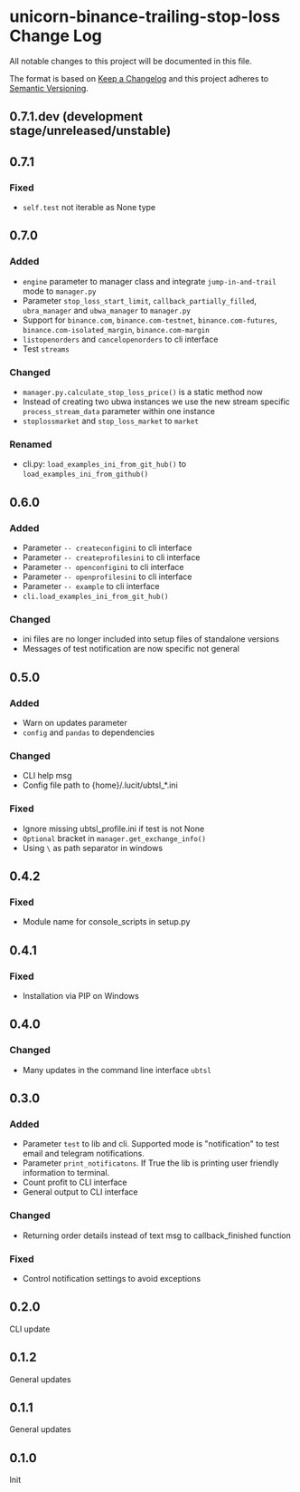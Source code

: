 # unicorn-binance-trailing-stop-loss Change Log

All notable changes to this project will be documented in this file.

The format is based on [Keep a Changelog](http://keepachangelog.com/) and this project adheres to 
[Semantic Versioning](http://semver.org/).

## 0.7.1.dev (development stage/unreleased/unstable)

## 0.7.1
### Fixed
- `self.test` not iterable as None type

## 0.7.0
### Added
- `engine` parameter to manager class and integrate `jump-in-and-trail` mode to `manager.py` 
- Parameter `stop_loss_start_limit`, `callback_partially_filled`, `ubra_manager` and `ubwa_manager` to `manager.py`
- Support for `binance.com`, `binance.com-testnet`, `binance.com-futures`, `binance.com-isolated_margin`, `binance.com-margin`   
- `listopenorders` and `cancelopenorders` to cli interface
- Test `streams`
### Changed
- `manager.py.calculate_stop_loss_price()` is a static method now
- Instead of creating two ubwa instances we use the new stream specific `process_stream_data` parameter within one instance
- `stoplossmarket` and `stop_loss_market` to `market`
### Renamed
- cli.py: `load_examples_ini_from_git_hub()` to `load_examples_ini_from_github()`

## 0.6.0
### Added
- Parameter `-- createconfigini` to cli interface
- Parameter `-- createprofilesini` to cli interface
- Parameter `-- openconfigini` to cli interface
- Parameter `-- openprofilesini` to cli interface 
- Parameter `-- example` to cli interface
- `cli.load_examples_ini_from_git_hub()`
### Changed
- ini files are no longer included into setup files of standalone versions
- Messages of test notification are now specific not general

## 0.5.0
### Added
- Warn on updates parameter
- `config` and `pandas` to dependencies
### Changed
- CLI help msg
- Config file path to {home}/.lucit/ubtsl_*.ini
### Fixed
- Ignore missing ubtsl_profile.ini if test is not None
- `Optional` bracket in `manager.get_exchange_info()`
- Using `\` as path separator in windows

## 0.4.2
### Fixed
- Module name for console_scripts in setup.py

## 0.4.1
### Fixed
- Installation via PIP on Windows

## 0.4.0
### Changed
- Many updates in the command line interface `ubtsl`

## 0.3.0
### Added
- Parameter `test` to lib and cli. Supported mode is "notification" to test email and telegram notifications.
- Parameter `print_notificatons`. If True the lib is printing user friendly information to terminal. 
- Count profit to CLI interface
- General output to CLI interface
### Changed
- Returning order details instead of text msg to callback_finished function
### Fixed
- Control notification settings to avoid exceptions

## 0.2.0
CLI update

## 0.1.2
General updates

## 0.1.1
General updates

## 0.1.0
Init